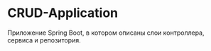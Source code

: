 # CRUD-Application
Приложение Spring Boot, в котором описаны слои контроллера, сервиса и репозитория.
